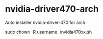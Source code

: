 # nvidia-driver470-arch
Auto installer nvidia-driver-470 for arch

sudo chown -R username ./nvidia470xx.sh
